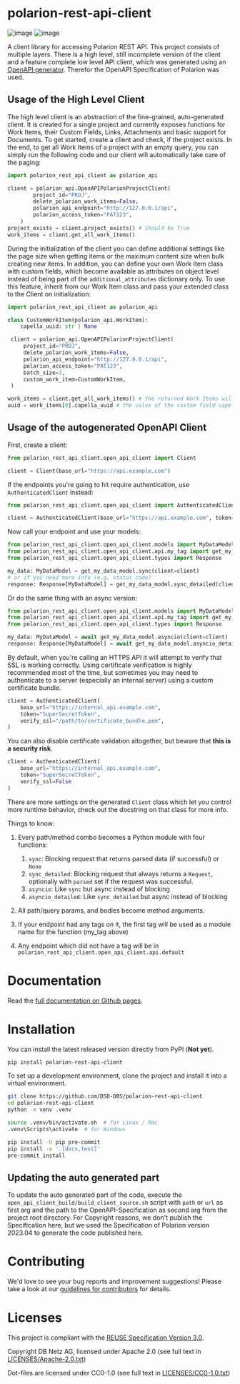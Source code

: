 <!--
 ~ Copyright DB Netz AG and contributors
 ~ SPDX-License-Identifier: Apache-2.0
 -->

# polarion-rest-api-client

<!-- prettier-ignore -->
![image](https://github.com/DSD-DBS/polarion-rest-api-client/actions/workflows/build-test-publish.yml/badge.svg)
![image](https://github.com/DSD-DBS/polarion-rest-api-client/actions/workflows/lint.yml/badge.svg)

A client library for accessing Polarion REST API. This project consists of multiple layers. There is a high level, still incomplete
version of the client and a feature complete low level API client, which was generated using an [OpenAPI generator](https://github.com/openapi-generators/openapi-python-client).
Therefor the OpenAPI Specification of Polarion was used.

## Usage of the High Level Client
The high level client is an abstraction of the fine-grained, auto-generated client. It is created for a single project and currently exposes functions for Work Items, their Custom Fields, Links, Attachments and basic support for Documents.
To get started, create a client and check, if the project exists. In the end, to get all Work Items of a project with an empty query, you can simply run the following code and our client will automatically take care of the paging:

```python
import polarion_rest_api_client as polarion_api

client = polarion_api.OpenAPIPolarionProjectClient(
        project_id="PROJ",
        delete_polarion_work_items=False,
        polarion_api_endpoint="http://127.0.0.1/api",
        polarion_access_token="PAT123",
    )
project_exists = client.project_exists() # Should be True
work_items = client.get_all_work_items()
```
During the initialization of the client you can define additional settings like the page size when getting items or the maximum content size when bulk creating new items.
In addition, you can define your own Work Item class with custom fields, which become available as attributes on object level instead of being part of the `additional_attributes` dictionary only.
To use this feature, inherit from our Work Item class and pass your extended class to the Client on initialization:
```python
import polarion_rest_api_client as polarion_api

class CustomWorkItem(polarion_api.WorkItem):
    capella_uuid: str | None

 client = polarion_api.OpenAPIPolarionProjectClient(
     project_id="PROJ",
     delete_polarion_work_items=False,
     polarion_api_endpoint="http://127.0.0.1/api",
     polarion_access_token="PAT123",
     batch_size=3,
     custom_work_item=CustomWorkItem,
 )

work_items = client.get_all_work_items() # the returned Work Items will be instances of CustomWorkItem
uuid = work_items[0].capella_uuid # the value of the custom field capella_uuid can be accessed this way
```
## Usage of the autogenerated OpenAPI Client
First, create a client:

```python
from polarion_rest_api_client.open_api_client import Client

client = Client(base_url="https://api.example.com")
```

If the endpoints you're going to hit require authentication, use `AuthenticatedClient` instead:

```python
from polarion_rest_api_client.open_api_client import AuthenticatedClient

client = AuthenticatedClient(base_url="https://api.example.com", token="SuperSecretToken")
```

Now call your endpoint and use your models:

```python
from polarion_rest_api_client.open_api_client.models import MyDataModel
from polarion_rest_api_client.open_api_client.api.my_tag import get_my_data_model
from polarion_rest_api_client.open_api_client.types import Response

my_data: MyDataModel = get_my_data_model.sync(client=client)
# or if you need more info (e.g. status_code)
response: Response[MyDataModel] = get_my_data_model.sync_detailed(client=client)
```

Or do the same thing with an async version:

```python
from polarion_rest_api_client.open_api_client.models import MyDataModel
from polarion_rest_api_client.open_api_client.api.my_tag import get_my_data_model
from polarion_rest_api_client.open_api_client.types import Response

my_data: MyDataModel = await get_my_data_model.asyncio(client=client)
response: Response[MyDataModel] = await get_my_data_model.asyncio_detailed(client=client)
```

By default, when you're calling an HTTPS API it will attempt to verify that SSL is working correctly. Using certificate verification is highly recommended most of the time, but sometimes you may need to authenticate to a server (especially an internal server) using a custom certificate bundle.

```python
client = AuthenticatedClient(
    base_url="https://internal_api.example.com",
    token="SuperSecretToken",
    verify_ssl="/path/to/certificate_bundle.pem",
)
```

You can also disable certificate validation altogether, but beware that **this is a security risk**.

```python
client = AuthenticatedClient(
    base_url="https://internal_api.example.com",
    token="SuperSecretToken",
    verify_ssl=False
)
```

There are more settings on the generated `Client` class which let you control more runtime behavior, check out the docstring on that class for more info.

Things to know:
1. Every path/method combo becomes a Python module with four functions:
    1. `sync`: Blocking request that returns parsed data (if successful) or `None`
    1. `sync_detailed`: Blocking request that always returns a `Request`, optionally with `parsed` set if the request was successful.
    1. `asyncio`: Like `sync` but async instead of blocking
    1. `asyncio_detailed`: Like `sync_detailed` but async instead of blocking

1. All path/query params, and bodies become method arguments.
1. If your endpoint had any tags on it, the first tag will be used as a module name for the function (my_tag above)
1. Any endpoint which did not have a tag will be in `polarion_rest_api_client.open_api_client.api.default`

# Documentation

<!-- prettier-ignore -->
Read the [full documentation on Github pages](https://dsd-dbs.github.io/polarion-rest-api-client).

# Installation

You can install the latest released version directly from PyPI (**Not yet**).

```zsh
pip install polarion-rest-api-client
```

To set up a development environment, clone the project and install it into a
virtual environment.

```zsh
git clone https://github.com/DSD-DBS/polarion-rest-api-client
cd polarion-rest-api-client
python -m venv .venv

source .venv/bin/activate.sh  # for Linux / Mac
.venv\Scripts\activate  # for Windows

pip install -U pip pre-commit
pip install -e '.[docs,test]'
pre-commit install
```

## Updating the auto generated part
To update the auto generated part of the code, execute the `open_api_client_build/build_client_source.sh` script with `path` or `url` as first
arg and the path to the OpenAPI-Specification as second arg from the project root directory. For Copyright reasons, we don't publish the Specification here,
but we used the Specification of Polarion version 2023.04 to generate the code published here.

# Contributing

We'd love to see your bug reports and improvement suggestions! Please take a
look at our [guidelines for contributors](CONTRIBUTING.md) for details.

# Licenses

This project is compliant with the
[REUSE Specification Version 3.0](https://git.fsfe.org/reuse/docs/src/commit/d173a27231a36e1a2a3af07421f5e557ae0fec46/spec.md).

Copyright DB Netz AG, licensed under Apache 2.0 (see full text in
[LICENSES/Apache-2.0.txt](LICENSES/Apache-2.0.txt))

Dot-files are licensed under CC0-1.0 (see full text in
[LICENSES/CC0-1.0.txt](LICENSES/CC0-1.0.txt))
